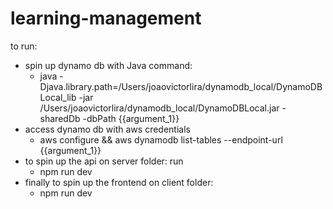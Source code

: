 # learning-management

to run:

- spin up dynamo db with Java command:
  - java -Djava.library.path=/Users/joaovictorlira/dynamodb_local/DynamoDBLocal_lib -jar /Users/joaovictorlira/dynamodb_local/DynamoDBLocal.jar -sharedDb -dbPath {{argument_1}}
- access dynamo db with aws credentials
  - aws configure &&
    aws dynamodb list-tables --endpoint-url {{argument_1}}
- to spin up the api on server folder: run 
  - npm run dev
- finally to spin up the frontend on client folder:
  - npm run dev
